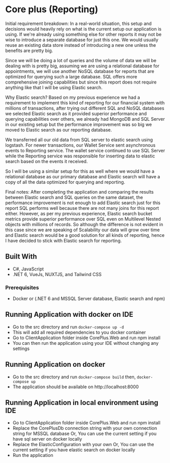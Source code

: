 # Core plus (Reporting)

Initial requirement breakdown:
In a real-world situation, this setup and decisions would heavily rely on what is the current setup our application is using. If we're already using something else for other reports it may not be wise to introduce a separate database for just this one. We would usually reuse an existing data store instead of introducing a new one unless the benefits are pretty big.

Since we will be doing a lot of queries and the volume of data we will be dealing with is pretty big, assuming we are using a relational database for appointments, we will use another NoSQL database for reports that are optimized for querying such a large database. SQL offers more comprehensive joining capabilities but since this report does not require anything like that I will be using Elastic search.

Why Elastic search? Based on my previous experience we had a requirement to implement this kind of reporting for our financial system with millions of transactions, after trying out different SQL and NoSQL databases we selected Elastic search as it provided superior performance and querying capabilities over others, we already had MongoDB and SQL Server in our existing setup but the performance improvement was so big we moved to Elastic search as our reporting database.

We transferred all our old data from SQL server to elastic search using logstash. For newer transactions, our Wallet Service sent asynchronous events to Reporting service. The wallet service continued to use SQL Server while the Reporting service was responsible for inserting data to elastic search based on the events it received.

So I will be using a similar setup for this as well where we would have a relational database as our primary database and Elastic search will have a copy of all the data optimized for querying and reporting.

Final notes:
After completing the application and comparing the results between Elastic search and SQL queries on the same dataset, the performance improvement is not enough to add Elastic search just for this report SQL performs well because there are not many joins for this report either. However, as per my previous experience, Elastic search bucket metrics provide superior performance over SQL even on Multilevel Nested objects with millions of records.
So although the difference is not evident in this case since we are speaking of Scalability our data will grow over time and Elastic search would be a good solution for all kinds of reporting, hence I have decided to stick with Elastic search for reporting.

## Built With
- C#, JavaScript
- .NET 6, VueJs, NUXTJS, and Tailwind CSS


### Prerequisites
- Docker or (.NET 6 and MSSQL Server database, Elastic search and npm)

## Running Application with docker on IDE
- Go to the src directory and run `docker-compose up -d`
- This will add all required dependencies to you docker container
- Go to ClientApplication folder inside CorePlus.Web and run npm install
- You can then run the application using your IDE without changing any settings

## Running Application on docker
- Go to the src directory and run `docker-compose build` then, `docker-compose up`
- The application should be available on http://localhost:8000

## Running Application in local environment using IDE
- Go to ClientApplication folder inside CorePlus.Web and run npm install
- Replace the CorePlusDb connection string with your own connection string for MSSQL database Or, You can use the current setting if you have sql server on docker locally
- Replace the ElasticConfiguration with your own Or, You can use the current setting if you have elastic search on docker locally
- Run the application

